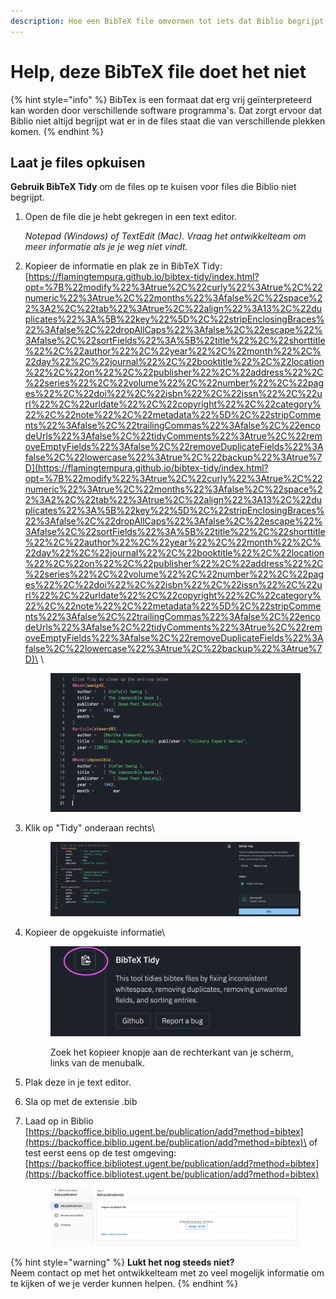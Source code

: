 ```yaml
---
description: Hoe een BibTeX file omvormen tot iets dat Biblio begrijpt.
---
```


# Help, deze BibTeX file doet het niet

{% hint style="info" %}
BibTex is een formaat dat erg vrij geïnterpreteerd kan worden door verschillende software programma's. Dat zorgt ervoor dat Biblio niet altijd begrijpt wat er in de files staat die van verschillende plekken komen.
{% endhint %}

## Laat je files opkuisen

**Gebruik BibTeX Tidy** om de files op te kuisen voor files die Biblio niet begrijpt.

1.  Open de file die je hebt gekregen in een text editor.

    _Notepad (Windows) of TextEdit (Mac). Vraag het ontwikkelteam om meer informatie als je je weg niet vindt._
2.  Kopieer de informatie en plak ze in BibTeX Tidy:\
    [https://flamingtempura.github.io/bibtex-tidy/index.html?opt=%7B%22modify%22%3Atrue%2C%22curly%22%3Atrue%2C%22numeric%22%3Atrue%2C%22months%22%3Afalse%2C%22space%22%3A2%2C%22tab%22%3Atrue%2C%22align%22%3A13%2C%22duplicates%22%3A%5B%22key%22%5D%2C%22stripEnclosingBraces%22%3Afalse%2C%22dropAllCaps%22%3Afalse%2C%22escape%22%3Afalse%2C%22sortFields%22%3A%5B%22title%22%2C%22shorttitle%22%2C%22author%22%2C%22year%22%2C%22month%22%2C%22day%22%2C%22journal%22%2C%22booktitle%22%2C%22location%22%2C%22on%22%2C%22publisher%22%2C%22address%22%2C%22series%22%2C%22volume%22%2C%22number%22%2C%22pages%22%2C%22doi%22%2C%22isbn%22%2C%22issn%22%2C%22url%22%2C%22urldate%22%2C%22copyright%22%2C%22category%22%2C%22note%22%2C%22metadata%22%5D%2C%22stripComments%22%3Afalse%2C%22trailingCommas%22%3Afalse%2C%22encodeUrls%22%3Afalse%2C%22tidyComments%22%3Atrue%2C%22removeEmptyFields%22%3Afalse%2C%22removeDuplicateFields%22%3Afalse%2C%22lowercase%22%3Atrue%2C%22backup%22%3Atrue%7D](https://flamingtempura.github.io/bibtex-tidy/index.html?opt=%7B%22modify%22%3Atrue%2C%22curly%22%3Atrue%2C%22numeric%22%3Atrue%2C%22months%22%3Afalse%2C%22space%22%3A2%2C%22tab%22%3Atrue%2C%22align%22%3A13%2C%22duplicates%22%3A%5B%22key%22%5D%2C%22stripEnclosingBraces%22%3Afalse%2C%22dropAllCaps%22%3Afalse%2C%22escape%22%3Afalse%2C%22sortFields%22%3A%5B%22title%22%2C%22shorttitle%22%2C%22author%22%2C%22year%22%2C%22month%22%2C%22day%22%2C%22journal%22%2C%22booktitle%22%2C%22location%22%2C%22on%22%2C%22publisher%22%2C%22address%22%2C%22series%22%2C%22volume%22%2C%22number%22%2C%22pages%22%2C%22doi%22%2C%22isbn%22%2C%22issn%22%2C%22url%22%2C%22urldate%22%2C%22copyright%22%2C%22category%22%2C%22note%22%2C%22metadata%22%5D%2C%22stripComments%22%3Afalse%2C%22trailingCommas%22%3Afalse%2C%22encodeUrls%22%3Afalse%2C%22tidyComments%22%3Atrue%2C%22removeEmptyFields%22%3Afalse%2C%22removeDuplicateFields%22%3Afalse%2C%22lowercase%22%3Atrue%2C%22backup%22%3Atrue%7D)\
    \


    <figure><img src="../../../.gitbook/assets/Screenshot 2023-12-18 at 12.00.16.png" alt=""><figcaption></figcaption></figure>
3.  Klik op "Tidy" onderaan rechts\


    <figure><img src="../../../.gitbook/assets/Screenshot 2023-12-18 at 12.00.47.png" alt=""><figcaption></figcaption></figure>
4.  Kopieer de opgekuiste informatie\


    <figure><img src="../../../.gitbook/assets/Screenshot 2023-12-18 at 11.53.10.png" alt=""><figcaption><p>Zoek het kopieer knopje aan de rechterkant van je scherm, links van de menubalk.</p></figcaption></figure>
5. Plak deze in je text editor.
6. Sla op met de extensie .bib&#x20;
7.  Laad op in Biblio\
    [https://backoffice.biblio.ugent.be/publication/add?method=bibtex](https://backoffice.biblio.ugent.be/publication/add?method=bibtex)\
    of test eerst eens op de test omgeving:\
    [https://backoffice.bibliotest.ugent.be/publication/add?method=bibtex](https://backoffice.bibliotest.ugent.be/publication/add?method=bibtex)

    <figure><img src="../../../.gitbook/assets/Screenshot 2023-12-18 at 11.59.13.png" alt=""><figcaption></figcaption></figure>

{% hint style="warning" %}
**Lukt het nog steeds niet?**\
Neem contact op met het ontwikkelteam met zo veel mogelijk informatie om te kijken of we je verder kunnen helpen.
{% endhint %}

